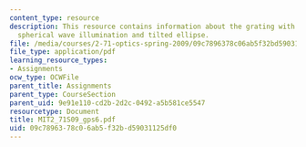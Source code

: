 ```yaml
---
content_type: resource
description: This resource contains information about the grating with tilted plane,
  spherical wave illumination and tilted ellipse.
file: /media/courses/2-71-optics-spring-2009/09c7896378c06ab5f32bd59031125df0_MIT2_71S09_gps6.pdf
file_type: application/pdf
learning_resource_types:
- Assignments
ocw_type: OCWFile
parent_title: Assignments
parent_type: CourseSection
parent_uid: 9e91e110-cd2b-2d2c-0492-a5b581ce5547
resourcetype: Document
title: MIT2_71S09_gps6.pdf
uid: 09c78963-78c0-6ab5-f32b-d59031125df0
---
```

